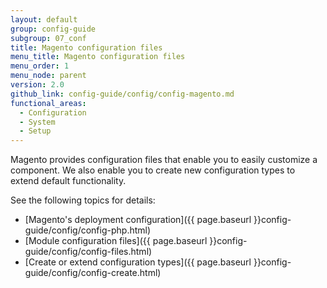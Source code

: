 ```yaml
---
layout: default
group: config-guide
subgroup: 07_conf
title: Magento configuration files
menu_title: Magento configuration files
menu_order: 1
menu_node: parent
version: 2.0
github_link: config-guide/config/config-magento.md
functional_areas:
  - Configuration
  - System
  - Setup
---
```


Magento provides configuration files that enable you to easily customize a component. We also enable you to create new configuration types to extend default functionality.

See the following topics for details:

*   [Magento's deployment configuration]({{ page.baseurl }}config-guide/config/config-php.html)
*   [Module configuration files]({{ page.baseurl }}config-guide/config/config-files.html)
*   [Create or extend configuration types]({{ page.baseurl }}config-guide/config/config-create.html)
